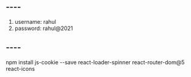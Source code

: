 ## ----  
1) username: rahul
2) password: rahul@2021


## ---- 
npm install js-cookie --save react-loader-spinner react-router-dom@5 react-icons
